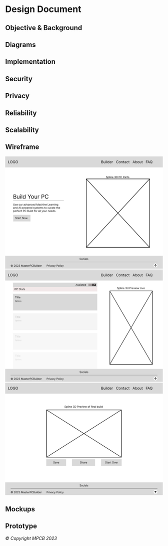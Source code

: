 # Design Document

## Objective & Background

## Diagrams

## Implementation

## Security

## Privacy

## Reliability

## Scalability

## Wireframe

![alt text](designs/wireframe/main_1.jpg)   
![alt text](designs/wireframe/main_2.jpg)   
![alt text](designs/wireframe/main_3.jpg)

## Mockups

## Prototype

*© Copyright MPCB 2023*
